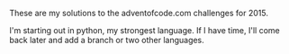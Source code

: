 These are my solutions to the adventofcode.com challenges for 2015.

I'm starting out in python, my strongest language.  If I have time,
I'll come back later and add a branch or two other languages.  
